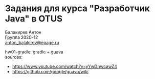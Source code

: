 # Задания для курса "Разработчик Java" в OTUS

Балакирев Антон<br>
Группа 2020-12<br>
anton_balakirev@epage.ru

hw01-gradle: gradle + guava<br>
sources:<br>
- https://www.youtube.com/watch?v=yYwDnwcawZ4
- https://github.com/google/guava/wiki
